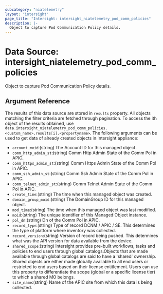 ```yaml
---
subcategory: "niatelemetry"
layout: "intersight"
page_title: "Intersight: intersight_niatelemetry_pod_comm_policies"
description: |-
  Object to capture Pod Communication Policy details.
---
```


# Data Source: intersight_niatelemetry_pod_comm_policies
Object to capture Pod Communication Policy details.
## Argument Reference
The results of this data source are stored in `results` property.
All objects matching the filter criteria are fetched through pagination.
To access the ith object of the results obtained, use `data.intersight_niatelemetry_pod_comm_policies.<custom_name>.results[i].<propertyname>`.
The following arguments can be used to get data of already created objects in Intersight appliance:
* `account_moid`:(string) The Account ID for this managed object. 
* `comm_http_admin_st`:(string) Comm Http Admin State of the Comm Pol in APIC. 
* `comm_https_admin_st`:(string) Comm Https Admin State of the Comm Pol in APIC. 
* `comm_ssh_admin_st`:(string) Comm Ssh Admin State of the Comm Pol in APIC. 
* `comm_telnet_admin_st`:(string) Comm Telnet Admin State of the Comm Pol in APIC. 
* `create_time`:(string) The time when this managed object was created. 
* `domain_group_moid`:(string) The DomainGroup ID for this managed object. 
* `mod_time`:(string) The time when this managed object was last modified. 
* `moid`:(string) The unique identifier of this Managed Object instance. 
* `pol_dn`:(string) Dn of the Comm Pol in APIC. 
* `record_type`:(string) Type of record DCNM / APIC / SE. This determines the type of platform where inventory was collected. 
* `record_version`:(string) Version of record being pushed. This determines what was the API version for data available from the device. 
* `shared_scope`:(string) Intersight provides pre-built workflows, tasks and policies to end users through global catalogs.Objects that are made available through global catalogs are said to have a 'shared' ownership. Shared objects are either made globally available to all end users or restricted to end users based on their license entitlement. Users can use this property to differentiate the scope (global or a specific license tier) to which a shared MO belongs. 
* `site_name`:(string) Name of the APIC site from which this data is being collected. 
 
